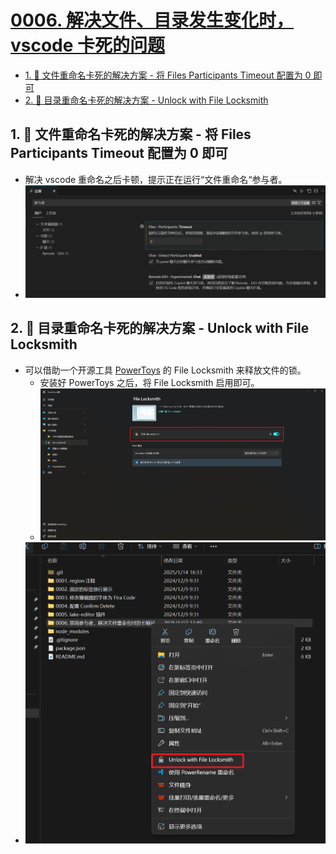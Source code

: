 # [0006. 解决文件、目录发生变化时，vscode 卡死的问题](https://github.com/Tdahuyou/vscode/tree/main/0006.%20%E8%A7%A3%E5%86%B3%E6%96%87%E4%BB%B6%E3%80%81%E7%9B%AE%E5%BD%95%E5%8F%91%E7%94%9F%E5%8F%98%E5%8C%96%E6%97%B6%EF%BC%8Cvscode%20%E5%8D%A1%E6%AD%BB%E7%9A%84%E9%97%AE%E9%A2%98)

<!-- region:toc -->
- [1. 📒 文件重命名卡死的解决方案 - 将 Files Participants Timeout 配置为 0 即可](#1--文件重命名卡死的解决方案---将-files-participants-timeout-配置为-0-即可)
- [2. 📒 目录重命名卡死的解决方案 - Unlock with File Locksmith](#2--目录重命名卡死的解决方案---unlock-with-file-locksmith)
<!-- endregion:toc -->

## 1. 📒 文件重命名卡死的解决方案 - 将 Files Participants Timeout 配置为 0 即可

- 解决 vscode 重命名之后卡顿，提示正在运行“文件重命名“参与者。
- ![](assets/2025-01-17-13-49-44.png)

## 2. 📒 目录重命名卡死的解决方案 - Unlock with File Locksmith

- 可以借助一个开源工具 [PowerToys](https://learn.microsoft.com/en-us/windows/powertoys/) 的 File Locksmith 来释放文件的锁。
  - 安装好 PowerToys 之后，将 File Locksmith 启用即可。
  - ![](assets/2025-01-17-13-56-22.png)
- ![](assets/2025-01-17-13-54-12.png)